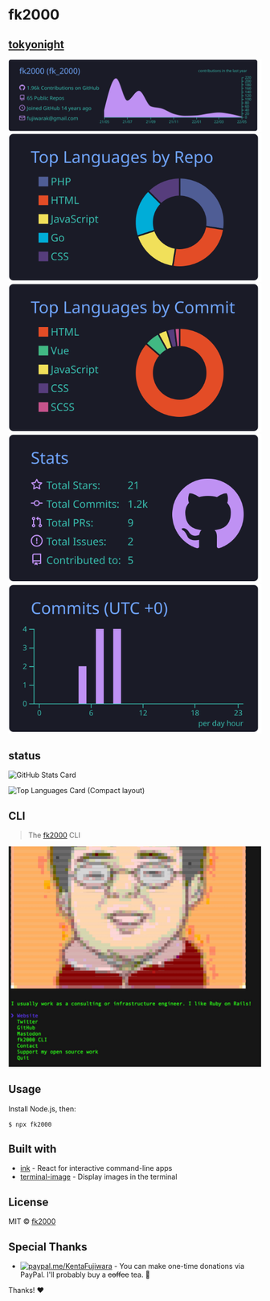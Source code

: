 # fk2000

## [tokyonight](./tokyonight/README.md)
[![](https://raw.githubusercontent.com/fk2000/fk2000/master/profile-summary-card-output/tokyonight/0-profile-details.svg)](https://github.com/vn7n24fzkq/github-profile-summary-cards)
[![](https://raw.githubusercontent.com/fk2000/fk2000/master/profile-summary-card-output/tokyonight/1-repos-per-language.svg)](https://github.com/vn7n24fzkq/github-profile-summary-cards) [![](https://raw.githubusercontent.com/fk2000/fk2000/master/profile-summary-card-output/tokyonight/2-most-commit-language.svg)](https://github.com/vn7n24fzkq/github-profile-summary-cards)
[![](https://raw.githubusercontent.com/fk2000/fk2000/master/profile-summary-card-output/tokyonight/3-stats.svg)](https://github.com/vn7n24fzkq/github-profile-summary-cards) [![](https://raw.githubusercontent.com/fk2000/fk2000/master/profile-summary-card-output/tokyonight/4-productive-time.svg)](https://github.com/vn7n24fzkq/github-profile-summary-cards)

## status

![GitHub Stats Card](https://github-readme-stats.vercel.app/api?username=fk2000&count_private=true&show_icons=true)

![Top Languages Card (Compact layout)](https://github-readme-stats.vercel.app/api/top-langs/?username=zizi4n5&layout=compact)

## CLI

> The [fk2000](https://fk2000.github.io) CLI

<img src="screenshot.png" width="752">


## Usage

Install Node.js, then:

```
$ npx fk2000
```


## Built with

- [ink](https://github.com/vadimdemedes/ink) - React for interactive command-line apps
- [terminal-image](https://github.com/fk2000/terminal-image) - Display images in the terminal


## License

MIT © [fk2000](https://fk2000.github.io)

## Special Thanks

- [![paypal.me/KentaFujiwara](https://ionicabizau.github.io/badges/paypal.svg)](https://www.paypal.me/KentaFujiwara) - You can make one-time donations via PayPal. I'll probably buy a ~~coffee~~ tea. :tea:

Thanks! :heart:

